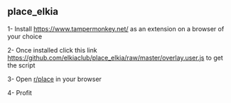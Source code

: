 ## place_elkia
1- Install https://www.tampermonkey.net/ as an extension on a browser of your choice

2- Once installed click this link https://github.com/elkiaclub/place_elkia/raw/master/overlay.user.js to get the script

3- Open [r/place](https://www.reddit.com/r/place/) in your browser

4- Profit
